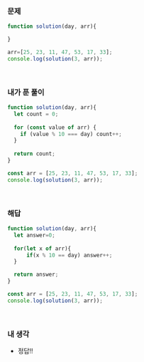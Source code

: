 ### 문제
```javascript
function solution(day, arr){

}

arr=[25, 23, 11, 47, 53, 17, 33];
console.log(solution(3, arr));
```

<br />

### 내가 푼 풀이
```javascript
function solution(day, arr){
  let count = 0;
  
  for (const value of arr) {
    if (value % 10 === day) count++;
  }
  
  return count;
}

const arr = [25, 23, 11, 47, 53, 17, 33];
console.log(solution(3, arr));
```

<br />

### 해답
```javascript
function solution(day, arr){
  let answer=0;
  
  for(let x of arr){
      if(x % 10 == day) answer++;
  }

  return answer;
}

const arr = [25, 23, 11, 47, 53, 17, 33];
console.log(solution(3, arr));
```

<br />

### 내 생각
- 정답!!